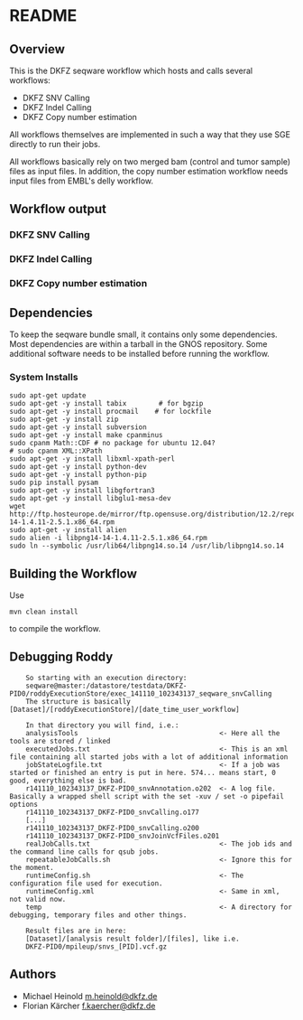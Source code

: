 # README

## Overview

This is the DKFZ seqware workflow which hosts and calls several workflows:
* DKFZ SNV Calling
* DKFZ Indel Calling
* DKFZ Copy number estimation

All workflows themselves are implemented in such a way that they use SGE directly to run their jobs.

All workflows basically rely on two merged bam (control and tumor sample) files as input files. In addition, the copy number estimation workflow needs input files from EMBL's delly workflow.

## Workflow output

### DKFZ SNV Calling

### DKFZ Indel Calling

### DKFZ Copy number estimation

## Dependencies

To keep the seqware bundle small, it contains only some dependencies. Most dependencies are within a tarball in the GNOS repository. Some additional software needs to be installed before running the workflow.

### System Installs

    sudo apt-get update
    sudo apt-get -y install tabix        # for bgzip
    sudo apt-get -y install procmail    # for lockfile
    sudo apt-get -y install zip
    sudo apt-get -y install subversion
    sudo apt-get -y install make cpanminus
    sudo cpanm Math::CDF # no package for ubuntu 12.04?
    # sudo cpanm XML::XPath
    sudo apt-get -y install libxml-xpath-perl
    sudo apt-get -y install python-dev
    sudo apt-get -y install python-pip
    sudo pip install pysam
    sudo apt-get -y install libgfortran3
    sudo apt-get -y install libglu1-mesa-dev
    wget http://ftp.hosteurope.de/mirror/ftp.opensuse.org/distribution/12.2/repo/oss/suse/x86_64/libpng14-14-1.4.11-2.5.1.x86_64.rpm
    sudo apt-get -y install alien
    sudo alien -i libpng14-14-1.4.11-2.5.1.x86_64.rpm
    sudo ln --symbolic /usr/lib64/libpng14.so.14 /usr/lib/libpng14.so.14

## Building the Workflow

Use 

    mvn clean install 

to compile the workflow.

## Debugging Roddy

        So starting with an execution directory:
        seqware@master:/datastore/testdata/DKFZ-PID0/roddyExecutionStore/exec_141110_102343137_seqware_snvCalling
        The structure is basically [Dataset]/[roddyExecutionStore]/[date_time_user_workflow]
        
        In that directory you will find, i.e.:
        analysisTools   								<- Here all the tools are stored / linked
        executedJobs.txt   								<- This is an xml file containing all started jobs with a lot of additional information
        jobStateLogfile.txt								<- If a job was started or finished an entry is put in here. 574... means start, 0 good, everything else is bad.
        r141110_102343137_DKFZ-PID0_snvAnnotation.o202  <- A log file. Basically a wrapped shell script with the set -xuv / set -o pipefail options
        r141110_102343137_DKFZ-PID0_snvCalling.o177
        [...]
        r141110_102343137_DKFZ-PID0_snvCalling.o200
        r141110_102343137_DKFZ-PID0_snvJoinVcfFiles.o201
        realJobCalls.txt								<- The job ids and the command line calls for qsub jobs.
        repeatableJobCalls.sh							<- Ignore this for the moment.
        runtimeConfig.sh								<- The configuration file used for execution.
        runtimeConfig.xml								<- Same in xml, not valid now.
        temp											<- A directory for debugging, temporary files and other things.
        
        Result files are in here:
        [Dataset]/[analysis result folder]/[files], like i.e.
        DKFZ-PID0/mpileup/snvs_[PID].vcf.gz

## Authors

* Michael Heinold <m.heinold@dkfz.de>
* Florian Kärcher <f.kaercher@dkfz.de>
